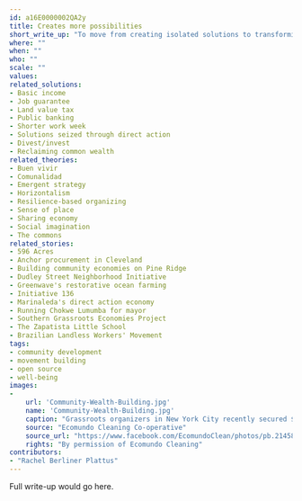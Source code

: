 ```yaml
---
id: a16E0000002QA2y
title: Creates more possibilities
short_write_up: "To move from creating isolated solutions to transforming entire systems, we must build our solutions with an eye toward cultivating interdependence, embracing emergence, and creating possibilities for open sourcing, replication and scale. Our best solutions are those that dismantle the forces that hold us back, while constructing new ways of being in the world together. As adrienne maree brown writes, “We want to take actions that give us more options, give us more time, more resources, more life.” Solutions become transformational on a broad scale when they adapt to the times in imaginative ways, when they support thriving ecosystems of solutions by intentionally making use of the products of other revolutionary ideas that surround them, and when they change the conditions of their environment to make space for more solutions to take root."
where: ""
when: ""
who: ""
scale: ""
values:
related_solutions:
- Basic income
- Job guarantee
- Land value tax
- Public banking
- Shorter work week
- Solutions seized through direct action
- Divest/invest
- Reclaiming common wealth
related_theories:
- Buen vivir
- Comunalidad
- Emergent strategy
- Horizontalism
- Resilience-based organizing
- Sense of place
- Sharing economy
- Social imagination
- The commons
related_stories:
- 596 Acres
- Anchor procurement in Cleveland
- Building community economies on Pine Ridge
- Dudley Street Neighborhood Initiative
- Greenwave's restorative ocean farming
- Initiative 136
- Marinaleda's direct action economy
- Running Chokwe Lumumba for mayor
- Southern Grassroots Economies Project
- The Zapatista Little School
- Brazilian Landless Workers' Movement
tags:
- community development
- movement building
- open source
- well-being
images:
-
    url: 'Community-Wealth-Building.jpg'
    name: 'Community-Wealth-Building.jpg' 
    caption: "Grassroots organizers in New York City recently secured $1.2 million in funding from the city council for a key component of community wealth building: the development of worker cooperatives."
    source: "Ecomundo Cleaning Co-operative"
    source_url: "https://www.facebook.com/EcomundoClean/photos/pb.214582215279233.-2207520000.1409980196./642307309173386/?type=3&theater"
    rights: "By permission of Ecomundo Cleaning"
contributors:
- "Rachel Berliner Plattus"
---
```

Full write-up would go here.
